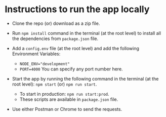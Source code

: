 # Instructions to run the app locally

- Clone the repo (or) download as a zip file.

- Run `npm install` command in the terminal (at the root level) to install all the dependencies from `package.json` file.

- Add a `config.env` file (at the root level) and add the following Environment Variables:
    - `NODE_ENV="development"`
    - `PORT=4000` You can specify any port number here.

- Start the app by running the following command in the terminal (at the root level): `npm start` (or) `npm run start`.
    - To start in production: `npm run start:prod`.
    - These scripts are available in `package.json` file.

- Use either Postman or Chrome to send the requests.